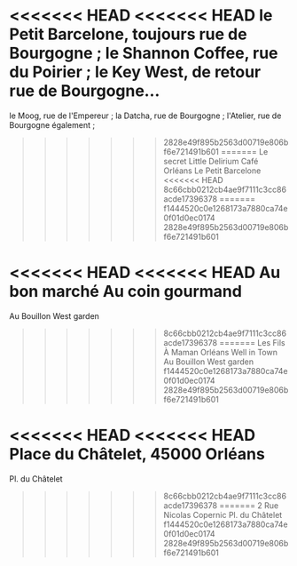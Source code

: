 



<<<<<<< HEAD
<<<<<<< HEAD
le Petit Barcelone, toujours rue de Bourgogne ;
le Shannon Coffee, rue du Poirier ;
le Key West, de retour rue de Bourgogne…
=======
le Moog, rue de l'Empereur ;
la Datcha, rue de Bourgogne ;
l'Atelier, rue de Bourgogne également ;
>>>>>>> 2828e49f895b2563d00719e806bf6e721491b601
=======
Le secret
Little Delirium Café Orléans
Le Petit Barcelone
<<<<<<< HEAD
>>>>>>> 8c66cbb0212cb4ae9f7111c3cc86acde17396378
=======
>>>>>>> f1444520c0e1268173a7880ca74e0f01d0ec0174
>>>>>>> 2828e49f895b2563d00719e806bf6e721491b601




<<<<<<< HEAD
<<<<<<< HEAD
Au bon marché
Au coin gourmand
=======
Au Bouillon
West garden
>>>>>>> 8c66cbb0212cb4ae9f7111c3cc86acde17396378
=======
Les Fils À Maman Orléans
Well in Town
Au Bouillon
West garden
>>>>>>> f1444520c0e1268173a7880ca74e0f01d0ec0174
>>>>>>> 2828e49f895b2563d00719e806bf6e721491b601




<<<<<<< HEAD
<<<<<<< HEAD
Place du Châtelet, 45000 Orléans
=======
Pl. du Châtelet
>>>>>>> 8c66cbb0212cb4ae9f7111c3cc86acde17396378
=======
2 Rue Nicolas Copernic
Pl. du Châtelet
>>>>>>> f1444520c0e1268173a7880ca74e0f01d0ec0174
>>>>>>> 2828e49f895b2563d00719e806bf6e721491b601
